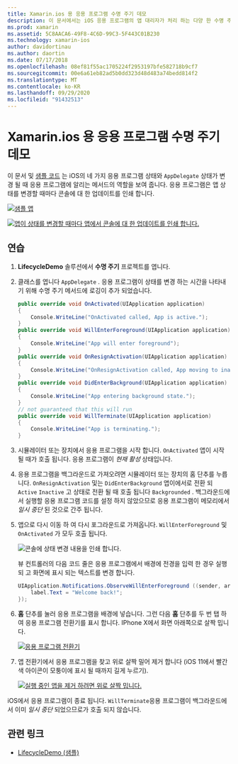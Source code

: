 ```yaml
---
title: Xamarin.ios 용 응용 프로그램 수명 주기 데모
description: 이 문서에서는 iOS 응용 프로그램의 앱 대리자가 처리 하는 다양 한 수명 주기 이벤트를 조사 하 여 이러한 이벤트가 처리 되는 시기와 방법을 보여 줍니다.
ms.prod: xamarin
ms.assetid: 5C8AACA6-49F8-4C6D-99C3-5F443C01B230
ms.technology: xamarin-ios
author: davidortinau
ms.author: daortin
ms.date: 07/17/2018
ms.openlocfilehash: 08ef81f55ac1705224f2953197bfe582718b9cf7
ms.sourcegitcommit: 00e6a61eb82ad5b0dd323d48d483a74bedd814f2
ms.translationtype: MT
ms.contentlocale: ko-KR
ms.lasthandoff: 09/29/2020
ms.locfileid: "91432513"
---
```

# <a name="application-lifecycle-demo-for-xamarinios"></a>Xamarin.ios 용 응용 프로그램 수명 주기 데모

이 문서 및 [샘플 코드](/samples/xamarin/ios-samples/lifecycledemo) 는 iOS의 네 가지 응용 프로그램 상태와 `AppDelegate` 상태가 변경 될 때 응용 프로그램에 알리는 메서드의 역할을 보여 줍니다. 응용 프로그램은 앱 상태를 변경할 때마다 콘솔에 대 한 업데이트를 인쇄 합니다.

[![샘플 앱](application-lifecycle-demo-images/image3-sml.png)](application-lifecycle-demo-images/image3.png#lightbox)

[![앱이 상태를 변경할 때마다 앱에서 콘솔에 대 한 업데이트를 인쇄 합니다.](application-lifecycle-demo-images/image4.png)](application-lifecycle-demo-images/image4.png#lightbox)

## <a name="walkthrough"></a>연습

1. **LifecycleDemo** 솔루션에서 **수명 주기** 프로젝트를 엽니다.
1. 클래스를 엽니다 `AppDelegate` . 응용 프로그램이 상태를 변경 하는 시간을 나타내기 위해 수명 주기 메서드에 로깅이 추가 되었습니다.

    ```csharp
    public override void OnActivated(UIApplication application)
    {
        Console.WriteLine("OnActivated called, App is active.");
    }
    public override void WillEnterForeground(UIApplication application)
    {
        Console.WriteLine("App will enter foreground");
    }
    public override void OnResignActivation(UIApplication application)
    {
        Console.WriteLine("OnResignActivation called, App moving to inactive state.");
    }
    public override void DidEnterBackground(UIApplication application)
    {
        Console.WriteLine("App entering background state.");
    }
    // not guaranteed that this will run
    public override void WillTerminate(UIApplication application)
    {
        Console.WriteLine("App is terminating.");
    }
    ```

1. 시뮬레이터 또는 장치에서 응용 프로그램을 시작 합니다. `OnActivated` 앱이 시작 될 때가 호출 됩니다. 응용 프로그램이 _현재 활성_ 상태입니다.
1. 응용 프로그램을 백그라운드로 가져오려면 시뮬레이터 또는 장치의 홈 단추를 누릅니다. `OnResignActivation` 및는 `DidEnterBackground` 앱이에서로 전환 되 `Active` `Inactive` 고 상태로 전환 될 때 호출 됩니다 `Backgrounded` . 백그라운드에서 실행할 응용 프로그램 코드를 설정 하지 않았으므로 응용 프로그램이 메모리에서 _일시 중단_ 된 것으로 간주 됩니다.
1. 앱으로 다시 이동 하 여 다시 포그라운드로 가져옵니다. `WillEnterForeground` 및 `OnActivated` 가 모두 호출 됩니다.

    ![콘솔에 상태 변경 내용을 인쇄 합니다.](application-lifecycle-demo-images/image4.png)

    뷰 컨트롤러의 다음 코드 줄은 응용 프로그램에서 배경에 전경을 입력 한 경우 실행 되 고 화면에 표시 되는 텍스트를 변경 합니다.

    ```csharp
    UIApplication.Notifications.ObserveWillEnterForeground ((sender, args) => {
        label.Text = "Welcome back!";
    });
    ```

1. **홈** 단추를 눌러 응용 프로그램을 배경에 넣습니다. 그런 다음 **홈** 단추를 두 번 탭 하 여 응용 프로그램 전환기를 표시 합니다. IPhone X에서 화면 아래쪽으로 살짝 밉니다.

    [![응용 프로그램 전환기](application-lifecycle-demo-images/app-switcher-sml.png "응용 프로그램 전환기")](application-lifecycle-demo-images/app-switcher.png#lightbox)
  
1. 앱 전환기에서 응용 프로그램을 찾고 위로 살짝 밀어 제거 합니다 (iOS 11에서 빨간색 아이콘이 모퉁이에 표시 될 때까지 길게 누르기).

    [![실행 중인 앱을 제거 하려면 위로 살짝 밉니다.](application-lifecycle-demo-images/app-switcher-swipe-sml.png "실행 중인 앱을 제거 하려면 위로 살짝 밉니다.")](application-lifecycle-demo-images/app-switcher-swipe.png#lightbox)

iOS에서 응용 프로그램이 종료 됩니다. `WillTerminate`응용 프로그램이 백그라운드에서 이미 _일시 중단_ 되었으므로가 호출 되지 않습니다.

## <a name="related-links"></a>관련 링크

- [LifecycleDemo (샘플)](/samples/xamarin/ios-samples/lifecycledemo)